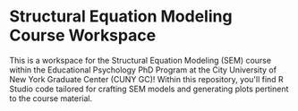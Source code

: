 # Structural Equation Modeling Course Workspace

This is a workspace for the Structural Equation Modeling (SEM) course within the Educational Psychology PhD Program at the City University of New York Graduate Center (CUNY GC)! Within this repository, you'll find R Studio code tailored for crafting SEM models and generating plots pertinent to the course material.
